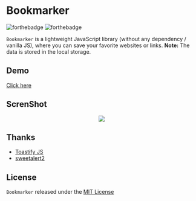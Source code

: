 # Bookmarker

![forthebadge](https://forthebadge.com/images/badges/made-with-javascript.svg)  ![forthebadge](https://forthebadge.com/images/badges/built-with-love.svg)

`Bookmarker` is a lightweight JavaScript library (without any dependency / vanilla JS), where you can save your favorite websites or links.
**Note:** The data is stored in the local storage.

## Demo
[Click here](https://mr-mostafa.github.io/Bookmarker/)

## ScrenShot
<p align="center">
    <img src="https://mr-mostafa.github.io/Bookmarker/images/screenshot.jpg">
</p>

## Thanks
- [Toastify JS](https://github.com/apvarun/toastify-js/)
- [sweetalert2](https://github.com/sweetalert2/sweetalert2)

## License
`Bookmarker` released under the [MIT License](https://opensource.org/licenses/MIT)
